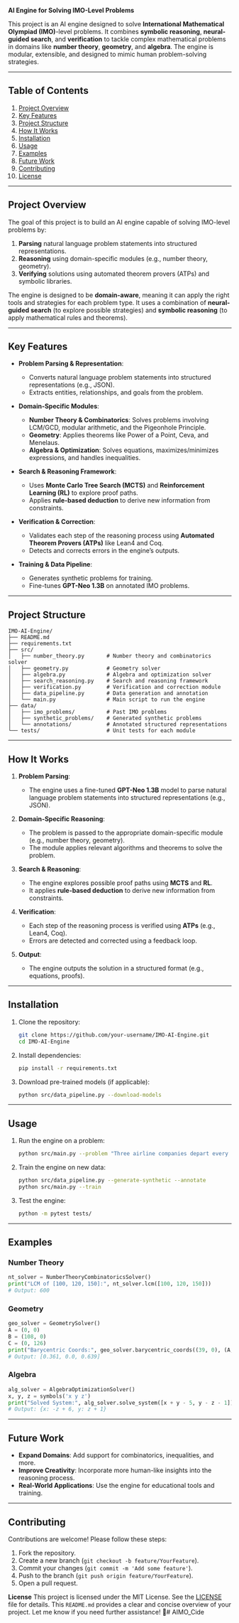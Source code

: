 **AI Engine for Solving IMO-Level Problems**

This project is an AI engine designed to solve **International Mathematical Olympiad (IMO)**-level problems. It combines **symbolic reasoning**, **neural-guided search**, and **verification** to tackle complex mathematical problems in domains like **number theory**, **geometry**, and **algebra**. The engine is modular, extensible, and designed to mimic human problem-solving strategies.

---

## **Table of Contents**
1. [Project Overview](#project-overview)
2. [Key Features](#key-features)
3. [Project Structure](#project-structure)
4. [How It Works](#how-it-works)
5. [Installation](#installation)
6. [Usage](#usage)
7. [Examples](#examples)
8. [Future Work](#future-work)
9. [Contributing](#contributing)
10. [License](#license)

---

## **Project Overview**
The goal of this project is to build an AI engine capable of solving IMO-level problems by:
1. **Parsing** natural language problem statements into structured representations.
2. **Reasoning** using domain-specific modules (e.g., number theory, geometry).
3. **Verifying** solutions using automated theorem provers (ATPs) and symbolic libraries.

The engine is designed to be **domain-aware**, meaning it can apply the right tools and strategies for each problem type. It uses a combination of **neural-guided search** (to explore possible strategies) and **symbolic reasoning** (to apply mathematical rules and theorems).

---

## **Key Features**
- **Problem Parsing & Representation**:
  - Converts natural language problem statements into structured representations (e.g., JSON).
  - Extracts entities, relationships, and goals from the problem.

- **Domain-Specific Modules**:
  - **Number Theory & Combinatorics**: Solves problems involving LCM/GCD, modular arithmetic, and the Pigeonhole Principle.
  - **Geometry**: Applies theorems like Power of a Point, Ceva, and Menelaus.
  - **Algebra & Optimization**: Solves equations, maximizes/minimizes expressions, and handles inequalities.

- **Search & Reasoning Framework**:
  - Uses **Monte Carlo Tree Search (MCTS)** and **Reinforcement Learning (RL)** to explore proof paths.
  - Applies **rule-based deduction** to derive new information from constraints.

- **Verification & Correction**:
  - Validates each step of the reasoning process using **Automated Theorem Provers (ATPs)** like Lean4 and Coq.
  - Detects and corrects errors in the engine’s outputs.

- **Training & Data Pipeline**:
  - Generates synthetic problems for training.
  - Fine-tunes **GPT-Neo 1.3B** on annotated IMO problems.

---

## **Project Structure**
```
IMO-AI-Engine/
├── README.md
├── requirements.txt
├── src/
│   ├── number_theory.py       # Number theory and combinatorics solver
│   ├── geometry.py            # Geometry solver
│   ├── algebra.py             # Algebra and optimization solver
│   ├── search_reasoning.py    # Search and reasoning framework
│   ├── verification.py        # Verification and correction module
│   ├── data_pipeline.py       # Data generation and annotation
│   └── main.py                # Main script to run the engine
├── data/
│   ├── imo_problems/          # Past IMO problems
│   ├── synthetic_problems/    # Generated synthetic problems
│   └── annotations/           # Annotated structured representations
└── tests/                     # Unit tests for each module
```

---

## **How It Works**
1. **Problem Parsing**:
   - The engine uses a fine-tuned **GPT-Neo 1.3B** model to parse natural language problem statements into structured representations (e.g., JSON).

2. **Domain-Specific Reasoning**:
   - The problem is passed to the appropriate domain-specific module (e.g., number theory, geometry).
   - The module applies relevant algorithms and theorems to solve the problem.

3. **Search & Reasoning**:
   - The engine explores possible proof paths using **MCTS** and **RL**.
   - It applies **rule-based deduction** to derive new information from constraints.

4. **Verification**:
   - Each step of the reasoning process is verified using **ATPs** (e.g., Lean4, Coq).
   - Errors are detected and corrected using a feedback loop.

5. **Output**:
   - The engine outputs the solution in a structured format (e.g., equations, proofs).

---

## **Installation**
1. Clone the repository:
   ```bash
   git clone https://github.com/your-username/IMO-AI-Engine.git
   cd IMO-AI-Engine
   ```

2. Install dependencies:
   ```bash
   pip install -r requirements.txt
   ```

3. Download pre-trained models (if applicable):
   ```bash
   python src/data_pipeline.py --download-models
   ```

---

## **Usage**
1. Run the engine on a problem:
   ```bash
   python src/main.py --problem "Three airline companies depart every 100, 120, and 150 days. Find the greatest d such that there are d consecutive days without a flight."
   ```

2. Train the engine on new data:
   ```bash
   python src/data_pipeline.py --generate-synthetic --annotate
   python src/main.py --train
   ```

3. Test the engine:
   ```bash
   python -m pytest tests/
   ```

---

## **Examples**
### **Number Theory**
```python
nt_solver = NumberTheoryCombinatoricsSolver()
print("LCM of [100, 120, 150]:", nt_solver.lcm([100, 120, 150]))
# Output: 600
```

### **Geometry**
```python
geo_solver = GeometrySolver()
A = (0, 0)
B = (108, 0)
C = (0, 126)
print("Barycentric Coords:", geo_solver.barycentric_coords((39, 0), (A, B, C)))
# Output: [0.361, 0.0, 0.639]
```

### **Algebra**
```python
alg_solver = AlgebraOptimizationSolver()
x, y, z = symbols('x y z')
print("Solved System:", alg_solver.solve_system([x + y - 5, y - z - 1]))
# Output: {x: -z + 6, y: z + 1}
```

---

## **Future Work**
- **Expand Domains**: Add support for combinatorics, inequalities, and more.
- **Improve Creativity**: Incorporate more human-like insights into the reasoning process.
- **Real-World Applications**: Use the engine for educational tools and training.

---

## **Contributing**
Contributions are welcome! Please follow these steps:
1. Fork the repository.
2. Create a new branch (`git checkout -b feature/YourFeature`).
3. Commit your changes (`git commit -m 'Add some feature'`).
4. Push to the branch (`git push origin feature/YourFeature`).
5. Open a pull request.

**License**
This project is licensed under the MIT License. See the [LICENSE](LICENSE) file for details.
This `README.md` provides a clear and concise overview of your project. Let me know if you need further assistance! 🚀# AIMO_Cide
